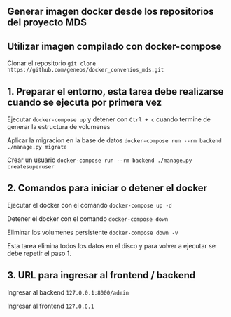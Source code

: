 ## Generar imagen docker desde los repositorios del proyecto MDS

## Utilizar imagen compilado con docker-compose

Clonar el repositorio `git clone https://github.com/geneos/docker_convenios_mds.git`

## 1. Preparar el entorno, esta tarea debe realizarse cuando se ejecuta por primera vez

Ejecutar `docker-compose up` y detener con `Ctrl + c` cuando termine de generar la estructura de volumenes

Aplicar la migracion en la base de datos `docker-compose run --rm backend ./manage.py migrate`

Crear un usuario `docker-compose run --rm backend ./manage.py createsuperuser`

## 2. Comandos para iniciar o detener el docker

Ejecutar el docker con el comando `docker-compose up -d`

Detener el docker con el comando `docker-compose down`

Eliminar los volumenes persistente `docker-compose down -v`

Esta tarea elimina todos los datos en el disco y para volver a ejecutar se debe repetir el paso 1.

## 3. URL para ingresar al frontend / backend

Ingresar al backend `127.0.0.1:8000/admin`

Ingresar al frontend `127.0.0.1`
